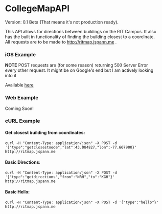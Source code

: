# CollegeMapAPI
Version: 0.1 Beta (That means it's not production ready).

This API allows for directions between buildings on the RIT Campus. It also has the built in functionality of finding the building closest to a coordinate. All requests are to be made to http://ritmap.jspann.me .
### iOS Example
**NOTE** POST requests are (for some reason) returning 500 Server Error every other request. It might be on Google's end but I am actively looking into it

Available [here](https://github.com/jspann/MapAPI/tree/master/Examples/iOS%20Example)

### Web Example
Coming Soon!

### cURL Example
#### Get closest building from coordinates:
	curl -H "Content-Type: application/json" -X POST -d '{"type":"getclosestnode","lat":43.084827,"lon":-77.667900}' http://ritmap.jspann.me

#### Basic Directions:
	curl -H "Content-Type: application/json" -X POST -d '{"type":"getdirections","from":"NRH","to":"KGH"}' http://ritmap.jspann.me


#### Basic Hello:
	curl -H "Content-Type: application/json" -X POST -d '{"type":"hello"}' http://ritmap.jspann.me
	
